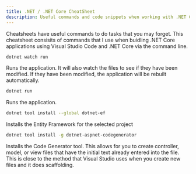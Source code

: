 ```yaml
---
title: .NET / .NET Core CheatSheet
description: Useful commands and code snippets when working with .NET Core and C# (c-sharp)
---
```


Cheatsheets have useful commands to do tasks that you may forget. This cheatsheet
consisits of commands that I use when buidling .NET Core applications using Visual
Studio Code and .NET Core via the command line.

```bash
dotnet watch run
```

Runs the application. It will also watch the files to see if they have been modified.
If they have been modified, the application will be rebuilt automatically.

```bash
dotnet run
```

Runs the application.

```bash
dotnet tool install --global dotnet-ef
```

Installs the Entity Framework for the selected project

```bash
dotnet tool install -g dotnet-aspnet-codegenerator
```

Installs the Code Generator tool. This allows for you to create controller, model, or
view files that have the initial text already entered into the file. This is close to
the method that Visual Studio uses when you create new files and it does scaffolding.
